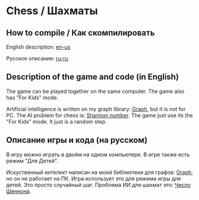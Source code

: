 # Chess / Шахматы

## How to compile / Как скомпилировать


English description: [en-us](docs/en-us/README.md)

Русское описание: [ru-ru](docs/ru-ru/README.md)

## Description of the game and code (in English)

The game can be played together on the same computer. The game also has "For Kids" mode.

Artificial intelligence is written on my graph library: [Graph](https://github.com/DmitriySidyakin/Graph ), but it is not for PC. The AI problem for chess is: [Shannon number](https://en.wikipedia.org/wiki/Shannon_number).
The game just use its the "For Kids" mode. It just is a random step. 

## Описание игры и кода (на русском)

В игру можно играть в двоём на одном компьютере. В игре также есть режим "Для Детей".

Искуственный интелект написан на моей библиотеки для графов: [Graph](https://github.com/DmitriySidyakin/Graph), но он не работает на ПК.
Игра использует это для режима игры для детей. Это просто случайный шаг. Проблема ИИ для шахмат это: [Число Шеннона](https://ru.wikipedia.org/wiki/%D0%A7%D0%B8%D1%81%D0%BB%D0%BE_%D0%A8%D0%B5%D0%BD%D0%BD%D0%BE%D0%BD%D0%B0#:~:text=%D0%A7%D0%B8%D1%81%D0%BB%D0%BE%CC%81%20%D0%A8%D0%B5%CC%81%D0%BD%D0%BD%D0%BE%D0%BD%D0%B0%20%E2%80%94%20%D0%BE%D1%86%D0%B5%D0%BD%D0%BE%D1%87%D0%BD%D0%BE%D0%B5%20%D0%BC%D0%B8%D0%BD%D0%B8%D0%BC%D0%B0%D0%BB%D1%8C%D0%BD%D0%BE%D0%B5%20%D0%BA%D0%BE%D0%BB%D0%B8%D1%87%D0%B5%D1%81%D1%82%D0%B2%D0%BE,%D0%A1%D0%BE%D1%81%D1%82%D0%B0%D0%B2%D0%BB%D1%8F%D0%B5%D1%82%20%D0%BF%D1%80%D0%B8%D0%B1%D0%BB%D0%B8%D0%B7%D0%B8%D1%82%D0%B5%D0%BB%D1%8C%D0%BD%D0%BE%2010120).
